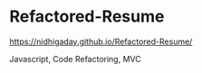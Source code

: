 # Refactored-Resume

https://nidhigaday.github.io/Refactored-Resume/

Javascript, Code Refactoring, MVC
